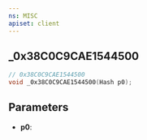 ```yaml
---
ns: MISC
apiset: client
---
```

## _0x38C0C9CAE1544500

```c
// 0x38C0C9CAE1544500
void _0x38C0C9CAE1544500(Hash p0);
```


## Parameters
* **p0**:



